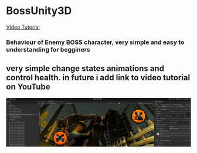 # BossUnity3D
[Video Tutorial](https://youtu.be/v-UEgBSEYqw?si=67sUaC8gALkDDF4y 'Watch Tutorial on YouTube')
### Behaviour of Enemy BOSS character, very simple and easy to understanding for begginers 
## very simple change states animations and control health. in future i add link to video tutorial on YouTube
![](https://github.com/dclxviclangames/BossUnity3D/blob/main/Boss.png)
